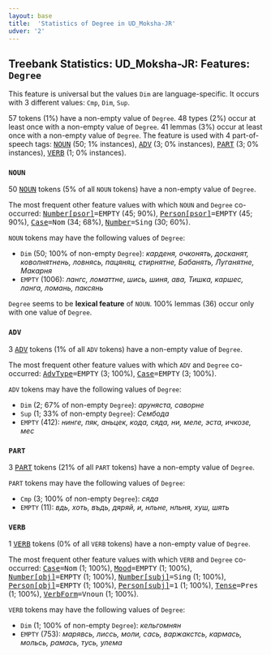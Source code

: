 ```yaml
---
layout: base
title:  'Statistics of Degree in UD_Moksha-JR'
udver: '2'
---
```


## Treebank Statistics: UD_Moksha-JR: Features: `Degree`

This feature is universal but the values `Dim` are language-specific.
It occurs with 3 different values: `Cmp`, `Dim`, `Sup`.

57 tokens (1%) have a non-empty value of `Degree`.
48 types (2%) occur at least once with a non-empty value of `Degree`.
41 lemmas (3%) occur at least once with a non-empty value of `Degree`.
The feature is used with 4 part-of-speech tags: <tt><a href="mdf_jr-pos-NOUN.html">NOUN</a></tt> (50; 1% instances), <tt><a href="mdf_jr-pos-ADV.html">ADV</a></tt> (3; 0% instances), <tt><a href="mdf_jr-pos-PART.html">PART</a></tt> (3; 0% instances), <tt><a href="mdf_jr-pos-VERB.html">VERB</a></tt> (1; 0% instances).

### `NOUN`

50 <tt><a href="mdf_jr-pos-NOUN.html">NOUN</a></tt> tokens (5% of all `NOUN` tokens) have a non-empty value of `Degree`.

The most frequent other feature values with which `NOUN` and `Degree` co-occurred: <tt><a href="mdf_jr-feat-Number-psor.html">Number[psor]</a></tt><tt>=EMPTY</tt> (45; 90%), <tt><a href="mdf_jr-feat-Person-psor.html">Person[psor]</a></tt><tt>=EMPTY</tt> (45; 90%), <tt><a href="mdf_jr-feat-Case.html">Case</a></tt><tt>=Nom</tt> (34; 68%), <tt><a href="mdf_jr-feat-Number.html">Number</a></tt><tt>=Sing</tt> (30; 60%).

`NOUN` tokens may have the following values of `Degree`:

* `Dim` (50; 100% of non-empty `Degree`): <em>карденя, очконять, досканят, коволнятнень, ловнясь, пацяняц, стирнятне, Бабанять, Луганятне, Макарня</em>
* `EMPTY` (1006): <em>лангс, ломаттне, шись, шиня, ава, Тишка, каршес, ланга, ломань, паксянь</em>

`Degree` seems to be **lexical feature** of `NOUN`. 100% lemmas (36) occur only with one value of `Degree`.

### `ADV`

3 <tt><a href="mdf_jr-pos-ADV.html">ADV</a></tt> tokens (1% of all `ADV` tokens) have a non-empty value of `Degree`.

The most frequent other feature values with which `ADV` and `Degree` co-occurred: <tt><a href="mdf_jr-feat-AdvType.html">AdvType</a></tt><tt>=EMPTY</tt> (3; 100%), <tt><a href="mdf_jr-feat-Case.html">Case</a></tt><tt>=EMPTY</tt> (3; 100%).

`ADV` tokens may have the following values of `Degree`:

* `Dim` (2; 67% of non-empty `Degree`): <em>аруняста, саворне</em>
* `Sup` (1; 33% of non-empty `Degree`): <em>Сембода</em>
* `EMPTY` (412): <em>нинге, пяк, аньцек, кода, сяда, ни, меле, эста, ичкозе, мес</em>

### `PART`

3 <tt><a href="mdf_jr-pos-PART.html">PART</a></tt> tokens (21% of all `PART` tokens) have a non-empty value of `Degree`.

`PART` tokens may have the following values of `Degree`:

* `Cmp` (3; 100% of non-empty `Degree`): <em>сяда</em>
* `EMPTY` (11): <em>вдь, хоть, въдь, дяряй, и, нльне, нльня, хуш, шять</em>

### `VERB`

1 <tt><a href="mdf_jr-pos-VERB.html">VERB</a></tt> tokens (0% of all `VERB` tokens) have a non-empty value of `Degree`.

The most frequent other feature values with which `VERB` and `Degree` co-occurred: <tt><a href="mdf_jr-feat-Case.html">Case</a></tt><tt>=Nom</tt> (1; 100%), <tt><a href="mdf_jr-feat-Mood.html">Mood</a></tt><tt>=EMPTY</tt> (1; 100%), <tt><a href="mdf_jr-feat-Number-obj.html">Number[obj]</a></tt><tt>=EMPTY</tt> (1; 100%), <tt><a href="mdf_jr-feat-Number-subj.html">Number[subj]</a></tt><tt>=Sing</tt> (1; 100%), <tt><a href="mdf_jr-feat-Person-obj.html">Person[obj]</a></tt><tt>=EMPTY</tt> (1; 100%), <tt><a href="mdf_jr-feat-Person-subj.html">Person[subj]</a></tt><tt>=1</tt> (1; 100%), <tt><a href="mdf_jr-feat-Tense.html">Tense</a></tt><tt>=Pres</tt> (1; 100%), <tt><a href="mdf_jr-feat-VerbForm.html">VerbForm</a></tt><tt>=Vnoun</tt> (1; 100%).

`VERB` tokens may have the following values of `Degree`:

* `Dim` (1; 100% of non-empty `Degree`): <em>кельгомнян</em>
* `EMPTY` (753): <em>марявсь, лиссь, моли, сась, варжакстсь, кармась, мольсь, рамась, тусь, улема</em>

